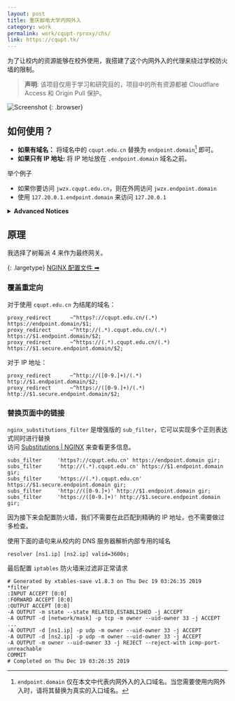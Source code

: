```yaml
---
layout: post
title: 重庆邮电大学内网外入
category: work
permalink: work/cqupt-rproxy/chs/
link: https://cqupt.tk/
---
```


为了让校内的资源能够在校外使用，我搭建了这个内网外入的代理来绕过学校防火墙的限制。

> **声明**: 该项目仅用于学习和研究目的，项目中的所有资源都被 Cloudflare Access 和 Origin Pull 保护。

![Screenshot](https://img.akacdn.app/d1efbd7d30ee3ed76c14986af25f3499.png)
{: .browser}

## 如何使用？
- **如果有域名：** 将域名中的 `cqupt.edu.cn` 替换为 `endpoint.domain`[^1] 即可。
- **如果只有 IP 地址:** 将 IP 地址放在 `.endpoint.domain` 域名之前。

举个例子  
- 如果你要访问 `jwzx.cqupt.edu.cn`，则在外网访问 `jwzx.endpoint.domain`
- 使用 `127.20.0.1.endpoint.domain` 来访问 `127.20.0.1`

<details>
  <summary><b>Advanced Notices</b></summary>
  <ol>
    <li>Some destination server requires an TLS connection, and <code>*.secure.endpoint.domain</code> is aimed to do that. Otherwise, <code>*.endpoint.domain</code> will initiate a plain HTTP request to the destination.</li>
    <li>Considering there will be many direct IP forwards, and there is no need to acquire a certificate for them. Thus, any domain access like <code>jwzx.endpoint.domain</code> is provided with a valid wildcard certificate, while IP accesses are not.</li>
    <li>Destinations with unusual port(other than 80 and 443) are not supported and their link will not be overridden.</li>
  </ol>
</details>


## 原理
我选择了树莓派 4 来作为最终网关。

{: .largetype}
[NGINX 配置文件 &#x27A1;&#xfe0e;](https://colab.ifengge.cn/snippets/22)

### 覆盖重定向
对于使用 `cqupt.edu.cn` 为结尾的域名：
```nginx
proxy_redirect 		~^https?://cqupt.edu.cn/(.*) https://endpoint.domain/$1;
proxy_redirect 		~^http://(.*).cqupt.edu.cn/(.*) https://$1.endpoint.domain/$2;
proxy_redirect		~^https://(.*).cqupt.edu.cn/(.*) https://$1.secure.endpoint.domain/$2;
```

对于 IP 地址：
```nginx
proxy_redirect		~^http://([0-9.]+)/(.*) http://$1.endpoint.domain/$2;
proxy_redirect		~^https://([0-9.]+)/(.*) http://$1.secure.endpoint.domain/$2;
```

### 替换页面中的链接  

`nginx_substitutions_filter` 是增强版的 `sub_filter`，它可以实现多个正则表达式同时进行替换  
访问 [Substitutions | NGINX](https://www.nginx.com/resources/wiki/modules/substitutions/) 来查看更多信息。

```ngin
subs_filter		'https?://cqupt.edu.cn' https://endpoint.domain gir;
subs_filter		'http://(.*).cqupt.edu.cn' https://$1.endpoint.domain gir;
subs_filter		'https://(.*).cqupt.edu.cn' https://$1.secure.endpoint.domain gir;
subs_filter		'http://([0-9.]+)' http://$1.endpoint.domain gir;
subs_filter		'https://([0-9.]+)' http://$1.secure.endpoint.domain gir;
```
因为接下来会配置防火墙，我们不需要在此匹配到精确的 IP 地址，也不需要做过多检查。

使用下面的语句来从校内的 DNS 服务器解析内部专用的域名
```nginx
resolver [ns1.ip] [ns2.ip] valid=3600s;
```

最后配置 `iptables` 防火墙来过滤非正常请求  
```shell
# Generated by xtables-save v1.8.3 on Thu Dec 19 03:26:35 2019
*filter
:INPUT ACCEPT [0:0]
:FORWARD ACCEPT [0:0]
:OUTPUT ACCEPT [0:0]
-A OUTPUT -m state --state RELATED,ESTABLISHED -j ACCEPT
-A OUTPUT -d [network/mask] -p tcp -m owner --uid-owner 33 -j ACCEPT
...
-A OUTPUT -d [ns1.ip] -p udp -m owner --uid-owner 33 -j ACCEPT
-A OUTPUT -d [ns2.ip] -p udp -m owner --uid-owner 33 -j ACCEPT
-A OUTPUT -m owner --uid-owner 33 -j REJECT --reject-with icmp-port-unreachable
COMMIT
# Completed on Thu Dec 19 03:26:35 2019
```

[^1]: `endpoint.domain` 仅在本文中代表内网外入的入口域名。当您需要使用内网外入时，请将其替换为真实的入口域名。
